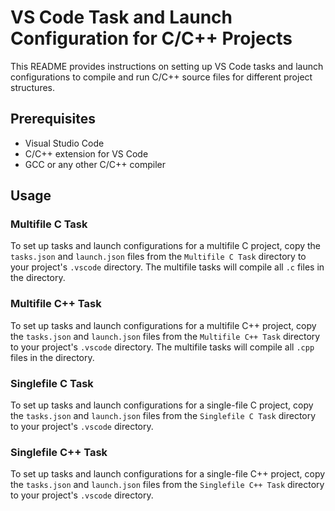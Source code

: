 # VS Code Task and Launch Configuration for C/C++ Projects

This README provides instructions on setting up VS Code tasks and launch configurations to compile and run C/C++ source files for different project structures.

## Prerequisites

- Visual Studio Code
- C/C++ extension for VS Code
- GCC or any other C/C++ compiler

## Usage

### Multifile C Task

To set up tasks and launch configurations for a multifile C project, copy the `tasks.json` and `launch.json` files from the `Multifile C Task` directory to your project's `.vscode` directory. The multifile tasks will compile all `.c` files in the directory.

### Multifile C++ Task

To set up tasks and launch configurations for a multifile C++ project, copy the `tasks.json` and `launch.json` files from the `Multifile C++ Task` directory to your project's `.vscode` directory. The multifile tasks will compile all `.cpp` files in the directory.

### Singlefile C Task

To set up tasks and launch configurations for a single-file C project, copy the `tasks.json` and `launch.json` files from the `Singlefile C Task` directory to your project's `.vscode` directory.

### Singlefile C++ Task

To set up tasks and launch configurations for a single-file C++ project, copy the `tasks.json` and `launch.json` files from the `Singlefile C++ Task` directory to your project's `.vscode` directory.
